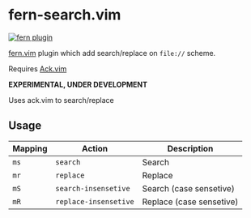 # fern-search.vim

[![fern plugin](https://img.shields.io/badge/🌿%20fern-plugin-yellowgreen)](https://github.com/lambdalisue/fern.vim)

[fern.vim](https://github.com/lambdalisue/fern.vim) plugin which add search/replace on `file://` scheme.

Requires [Ack.vim](https://github.com/mileszs/ack.vim/)

**EXPERIMENTAL, UNDER DEVELOPMENT**

Uses ack.vim to search/replace

## Usage

| Mapping | Action                | Description                         |
| ------- | --------------------- | ----------------------------------- |
| `ms`    | `search`              | Search                              |
| `mr`    | `replace`             | Replace                             |
| `mS`    | `search-insensetive`  | Search (case sensetive)             |
| `mR`    | `replace-insensetive` | Replace (case sensetive)            |
